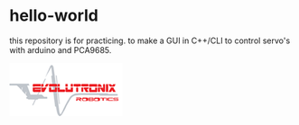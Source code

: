 # hello-world
this repository is for practicing.
to make a GUI in C++/CLI to control servo's with arduino and PCA9685.

![Mijn afbeelding](evolutronix.png)
